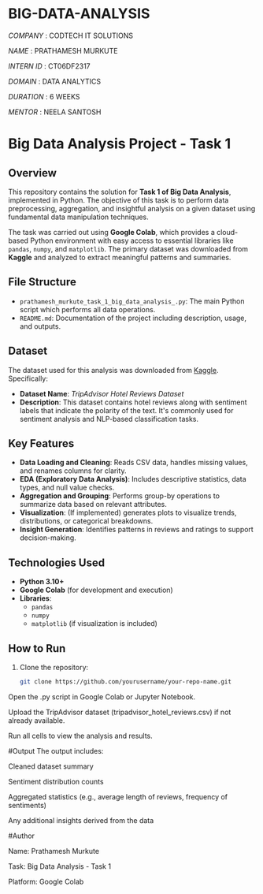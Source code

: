 # BIG-DATA-ANALYSIS

*COMPANY* : CODTECH IT SOLUTIONS

*NAME* : PRATHAMESH MURKUTE

*INTERN ID* : CT06DF2317

*DOMAIN* : DATA ANALYTICS 

*DURATION* : 6 WEEKS 

*MENTOR* : NEELA SANTOSH


# Big Data Analysis Project - Task 1

## Overview

This repository contains the solution for **Task 1 of Big Data Analysis**, implemented in Python. The objective of this task is to perform data preprocessing, aggregation, and insightful analysis on a given dataset using fundamental data manipulation techniques.

The task was carried out using **Google Colab**, which provides a cloud-based Python environment with easy access to essential libraries like `pandas`, `numpy`, and `matplotlib`. The primary dataset was downloaded from **Kaggle** and analyzed to extract meaningful patterns and summaries.

## File Structure

- `prathamesh_murkute_task_1_big_data_analysis_.py`: The main Python script which performs all data operations.
- `README.md`: Documentation of the project including description, usage, and outputs.

## Dataset

The dataset used for this analysis was downloaded from [Kaggle](https://www.kaggle.com/). Specifically:

- **Dataset Name**: *TripAdvisor Hotel Reviews Dataset*
- **Description**: This dataset contains hotel reviews along with sentiment labels that indicate the polarity of the text. It's commonly used for sentiment analysis and NLP-based classification tasks.

## Key Features

- **Data Loading and Cleaning**: Reads CSV data, handles missing values, and renames columns for clarity.
- **EDA (Exploratory Data Analysis)**: Includes descriptive statistics, data types, and null value checks.
- **Aggregation and Grouping**: Performs group-by operations to summarize data based on relevant attributes.
- **Visualization**: (If implemented) generates plots to visualize trends, distributions, or categorical breakdowns.
- **Insight Generation**: Identifies patterns in reviews and ratings to support decision-making.

## Technologies Used

- **Python 3.10+**
- **Google Colab** (for development and execution)
- **Libraries**:
  - `pandas`
  - `numpy`
  - `matplotlib` (if visualization is included)

## How to Run

1. Clone the repository:

   ```bash
   git clone https://github.com/yourusername/your-repo-name.git
Open the .py script in Google Colab or Jupyter Notebook.

Upload the TripAdvisor dataset (tripadvisor_hotel_reviews.csv) if not already available.

Run all cells to view the analysis and results.

#Output
The output includes:

Cleaned dataset summary

Sentiment distribution counts

Aggregated statistics (e.g., average length of reviews, frequency of sentiments)

Any additional insights derived from the data

#Author

Name: Prathamesh Murkute

Task: Big Data Analysis - Task 1

Platform: Google Colab
